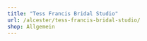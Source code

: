 ```yaml
---
title: "Tess Francis Bridal Studio"
url: /alcester/tess-francis-bridal-studio/
shop: Allgemein
---
```

